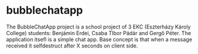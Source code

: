 # bubblechatapp
The BubbleChatApp project is a school project of 3 EKC (Eszterházy Károly College) students: Benjámin Erdei, Csaba TIbor Pádár and Gergő Péter. The application itsefl is a simple chat app. Base concept is that when a message received it selfdestruct after X seconds on client side.
